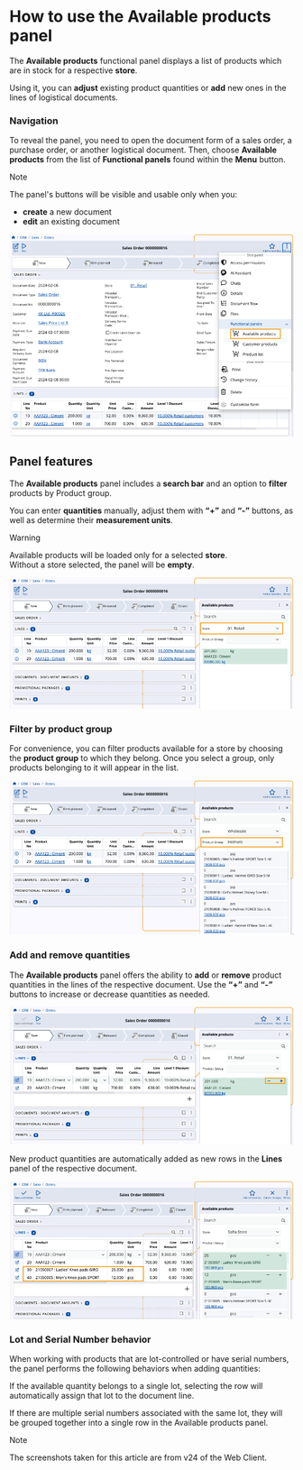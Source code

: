 # How to use the Available products panel

The **Available products** functional panel displays a list of products which are in stock for a respective **store**.

Using it, you can **adjust** existing product quantities or **add** new ones in the lines of logistical documents.

### Navigation

To reveal the panel, you need to open the document form of a sales order, a purchase order, or another logistical document. 
Then, choose **Available products** from the list of **Functional panels** found within the **Menu** button.

> [!NOTE]
> The panel's buttons will be visible and usable only when you:
> * **create** a new document
> * **edit** an existing document

![pictures](pictures/available-productss.png)

## Panel features

The **Available products** panel includes a **search bar** and an option to **filter** products by Product group.

You can enter **quantities** manually, adjust them with **“+”** and **“-”** buttons, as well as determine their **measurement units**.

> [!WARNING]
> Available products will be loaded only for a selected **store**. <br> Without a store selected, the panel will be **empty**.

![pictures](pictures/available-products-showww.png)

### Filter by product group

For convenience, you can filter products available for a store by choosing the **product group** to which they belong. Once you select a group, only products belonging to it will appear in the list.

![pictures](pictures/available-products-product-groupp.png)

### Add and remove quantities

The **Available products** panel offers the ability to **add** or **remove** product quantities in the lines of the respective document. Use the **“+”** and **“-”** buttons to increase or decrease quantities as needed.

![pictures](pictures/available-products-quantities.png)

New product quantities are automatically added as new rows in the **Lines** panel of the respective document.

![pictures](pictures/available-product-new-products.png)

### Lot and Serial Number behavior

When working with products that are lot-controlled or have serial numbers, the panel performs the following behaviors when adding quantities:

If the available quantity belongs to a single lot, selecting the row will automatically assign that lot to the document line.

If there are multiple serial numbers associated with the same lot, they will be grouped together into a single row in the Available products panel.

> [!NOTE]
> The screenshots taken for this article are from v24 of the Web Client.
